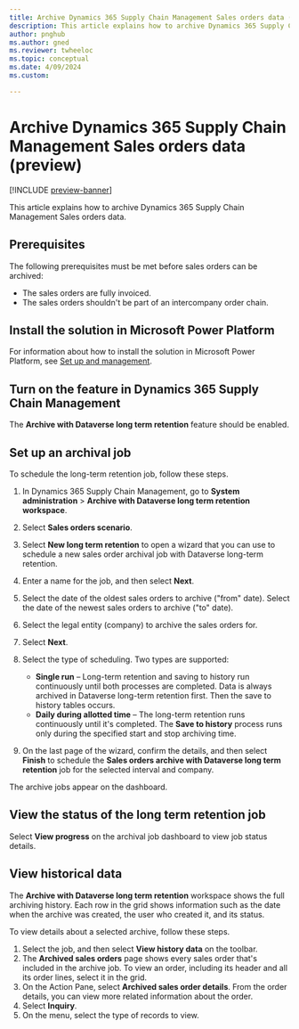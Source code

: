```yaml
---
title: Archive Dynamics 365 Supply Chain Management Sales orders data (preview)
description: This article explains how to archive Dynamics 365 Supply Chain Management Sales orders data.
author: pnghub
ms.author: gned
ms.reviewer: twheeloc
ms.topic: conceptual
ms.date: 4/09/2024
ms.custom:

---
```


# Archive Dynamics 365 Supply Chain Management Sales orders data (preview)

[!INCLUDE [preview-banner](../../../supply-chain/includes/preview-banner.md)]

This article explains how to archive Dynamics 365 Supply Chain Management Sales orders data.

## Prerequisites

The following prerequisites must be met before sales orders can be archived:

- The sales orders are fully invoiced.
- The sales orders shouldn't be part of an intercompany order chain.

## Install the solution in Microsoft Power Platform

For information about how to install the solution in Microsoft Power Platform, see [Set up and management](archive-setup.md).

## Turn on the feature in Dynamics 365 Supply Chain Management

The **Archive with Dataverse long term retention** feature should be enabled.

## Set up an archival job

To schedule the long-term retention job, follow these steps.

1. In Dynamics 365 Supply Chain Management, go to **System administration** \> **Archive with Dataverse long term retention workspace**.
1. Select **Sales orders scenario**.
1. Select **New long term retention** to open a wizard that you can use to schedule a new sales order archival job with Dataverse long-term retention.
1. Enter a name for the job, and then select **Next**.
1. Select the date of the oldest sales orders to archive ("from" date). Select the date of the newest sales orders to archive ("to" date).
1. Select the legal entity (company) to archive the sales orders for.
1. Select **Next**.
1. Select the type of scheduling. Two types are supported:

    - **Single run** – Long-term retention and saving to history run continuously until both processes are completed. Data is always archived in Dataverse long-term retention first. Then the save to history tables occurs.
    - **Daily during allotted time** – The long-term retention runs continuously until it's completed. The **Save to history** process runs only during the specified start and stop archiving time.

1. On the last page of the wizard, confirm the details, and then select **Finish** to schedule the **Sales orders archive with Dataverse long term retention** job for the selected interval and company.

The archive jobs appear on the dashboard.

## View the status of the long term retention job

Select **View progress** on the archival job dashboard to view job status details.

## View historical data

The **Archive with Dataverse long term retention** workspace shows the full archiving history. Each row in the grid shows information such as the date when the archive was created, the user who created it, and its status.

To view details about a selected archive, follow these steps.

1. Select the job, and then select **View history data** on the toolbar.
1. The **Archived sales orders** page shows every sales order that's included in the archive job. To view an order, including its header and all its order lines, select it in the grid.
1. On the Action Pane, select **Archived sales order details**. From the order details, you can view more related information about the order.
1. Select **Inquiry**.
1. On the menu, select the type of records to view.
